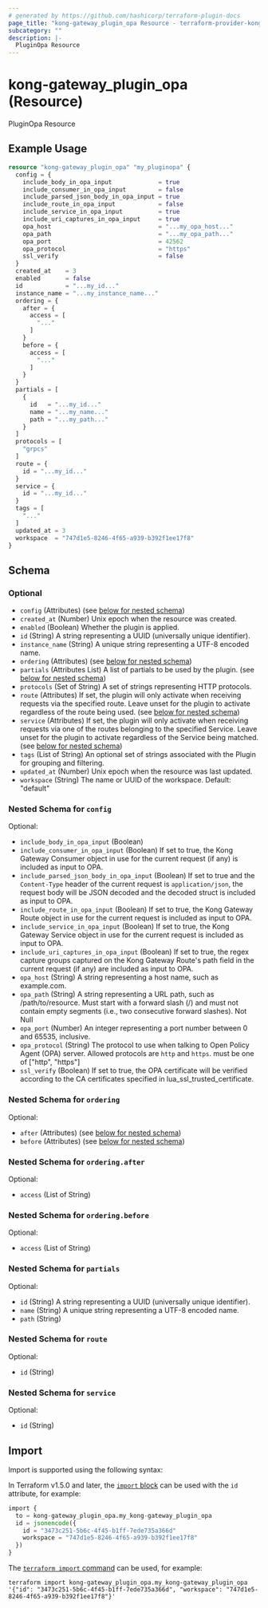```yaml
---
# generated by https://github.com/hashicorp/terraform-plugin-docs
page_title: "kong-gateway_plugin_opa Resource - terraform-provider-kong-gateway"
subcategory: ""
description: |-
  PluginOpa Resource
---
```


# kong-gateway_plugin_opa (Resource)

PluginOpa Resource

## Example Usage

```terraform
resource "kong-gateway_plugin_opa" "my_pluginopa" {
  config = {
    include_body_in_opa_input             = true
    include_consumer_in_opa_input         = false
    include_parsed_json_body_in_opa_input = true
    include_route_in_opa_input            = false
    include_service_in_opa_input          = true
    include_uri_captures_in_opa_input     = true
    opa_host                              = "...my_opa_host..."
    opa_path                              = "...my_opa_path..."
    opa_port                              = 42562
    opa_protocol                          = "https"
    ssl_verify                            = false
  }
  created_at    = 3
  enabled       = false
  id            = "...my_id..."
  instance_name = "...my_instance_name..."
  ordering = {
    after = {
      access = [
        "..."
      ]
    }
    before = {
      access = [
        "..."
      ]
    }
  }
  partials = [
    {
      id   = "...my_id..."
      name = "...my_name..."
      path = "...my_path..."
    }
  ]
  protocols = [
    "grpcs"
  ]
  route = {
    id = "...my_id..."
  }
  service = {
    id = "...my_id..."
  }
  tags = [
    "..."
  ]
  updated_at = 3
  workspace  = "747d1e5-8246-4f65-a939-b392f1ee17f8"
}
```

<!-- schema generated by tfplugindocs -->
## Schema

### Optional

- `config` (Attributes) (see [below for nested schema](#nestedatt--config))
- `created_at` (Number) Unix epoch when the resource was created.
- `enabled` (Boolean) Whether the plugin is applied.
- `id` (String) A string representing a UUID (universally unique identifier).
- `instance_name` (String) A unique string representing a UTF-8 encoded name.
- `ordering` (Attributes) (see [below for nested schema](#nestedatt--ordering))
- `partials` (Attributes List) A list of partials to be used by the plugin. (see [below for nested schema](#nestedatt--partials))
- `protocols` (Set of String) A set of strings representing HTTP protocols.
- `route` (Attributes) If set, the plugin will only activate when receiving requests via the specified route. Leave unset for the plugin to activate regardless of the route being used. (see [below for nested schema](#nestedatt--route))
- `service` (Attributes) If set, the plugin will only activate when receiving requests via one of the routes belonging to the specified Service. Leave unset for the plugin to activate regardless of the Service being matched. (see [below for nested schema](#nestedatt--service))
- `tags` (List of String) An optional set of strings associated with the Plugin for grouping and filtering.
- `updated_at` (Number) Unix epoch when the resource was last updated.
- `workspace` (String) The name or UUID of the workspace. Default: "default"

<a id="nestedatt--config"></a>
### Nested Schema for `config`

Optional:

- `include_body_in_opa_input` (Boolean)
- `include_consumer_in_opa_input` (Boolean) If set to true, the Kong Gateway Consumer object in use for the current request (if any) is included as input to OPA.
- `include_parsed_json_body_in_opa_input` (Boolean) If set to true and the `Content-Type` header of the current request is `application/json`, the request body will be JSON decoded and the decoded struct is included as input to OPA.
- `include_route_in_opa_input` (Boolean) If set to true, the Kong Gateway Route object in use for the current request is included as input to OPA.
- `include_service_in_opa_input` (Boolean) If set to true, the Kong Gateway Service object in use for the current request is included as input to OPA.
- `include_uri_captures_in_opa_input` (Boolean) If set to true, the regex capture groups captured on the Kong Gateway Route's path field in the current request (if any) are included as input to OPA.
- `opa_host` (String) A string representing a host name, such as example.com.
- `opa_path` (String) A string representing a URL path, such as /path/to/resource. Must start with a forward slash (/) and must not contain empty segments (i.e., two consecutive forward slashes). Not Null
- `opa_port` (Number) An integer representing a port number between 0 and 65535, inclusive.
- `opa_protocol` (String) The protocol to use when talking to Open Policy Agent (OPA) server. Allowed protocols are `http` and `https`. must be one of ["http", "https"]
- `ssl_verify` (Boolean) If set to true, the OPA certificate will be verified according to the CA certificates specified in lua_ssl_trusted_certificate.


<a id="nestedatt--ordering"></a>
### Nested Schema for `ordering`

Optional:

- `after` (Attributes) (see [below for nested schema](#nestedatt--ordering--after))
- `before` (Attributes) (see [below for nested schema](#nestedatt--ordering--before))

<a id="nestedatt--ordering--after"></a>
### Nested Schema for `ordering.after`

Optional:

- `access` (List of String)


<a id="nestedatt--ordering--before"></a>
### Nested Schema for `ordering.before`

Optional:

- `access` (List of String)



<a id="nestedatt--partials"></a>
### Nested Schema for `partials`

Optional:

- `id` (String) A string representing a UUID (universally unique identifier).
- `name` (String) A unique string representing a UTF-8 encoded name.
- `path` (String)


<a id="nestedatt--route"></a>
### Nested Schema for `route`

Optional:

- `id` (String)


<a id="nestedatt--service"></a>
### Nested Schema for `service`

Optional:

- `id` (String)

## Import

Import is supported using the following syntax:

In Terraform v1.5.0 and later, the [`import` block](https://developer.hashicorp.com/terraform/language/import) can be used with the `id` attribute, for example:

```terraform
import {
  to = kong-gateway_plugin_opa.my_kong-gateway_plugin_opa
  id = jsonencode({
    id = "3473c251-5b6c-4f45-b1ff-7ede735a366d"
    workspace = "747d1e5-8246-4f65-a939-b392f1ee17f8"
  })
}
```

The [`terraform import` command](https://developer.hashicorp.com/terraform/cli/commands/import) can be used, for example:

```shell
terraform import kong-gateway_plugin_opa.my_kong-gateway_plugin_opa '{"id": "3473c251-5b6c-4f45-b1ff-7ede735a366d", "workspace": "747d1e5-8246-4f65-a939-b392f1ee17f8"}'
```
